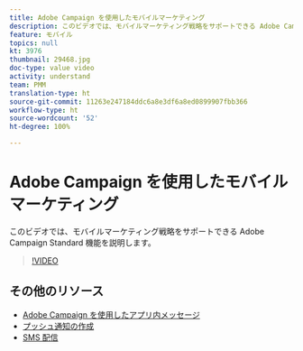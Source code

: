 ```yaml
---
title: Adobe Campaign を使用したモバイルマーケティング
description: このビデオでは、モバイルマーケティング戦略をサポートできる Adobe Campaign Standard 機能を説明します。
feature: モバイル
topics: null
kt: 3976
thumbnail: 29468.jpg
doc-type: value video
activity: understand
team: PMM
translation-type: ht
source-git-commit: 11263e247184ddc6a8e3df6a8ed0899907fbb366
workflow-type: ht
source-wordcount: '52'
ht-degree: 100%

---
```



# Adobe Campaign を使用したモバイルマーケティング

このビデオでは、モバイルマーケティング戦略をサポートできる Adobe Campaign Standard 機能を説明します。

>[!VIDEO](https://video.tv.adobe.com/v/29468?quality=12)

## その他のリソース

* [Adobe Campaign を使用したアプリ内メッセージ](/help/communication-channels/mobile/in-app/in-app-message-overview.md)
* [プッシュ通知の作成](/help/communication-channels/mobile/push-notifications/creating-a-push-notification.md)
* [SMS 配信](/help/communication-channels/mobile/sms/sms-delivery.md)
